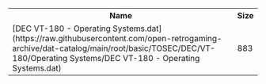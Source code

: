 <table>
<tr><th>Name</th><th>Size</th></tr>
<tr><td>
[DEC VT-180 - Operating Systems.dat](https://raw.githubusercontent.com/open-retrogaming-archive/dat-catalog/main/root/basic/TOSEC/DEC/VT-180/Operating Systems/DEC VT-180 - Operating Systems.dat)
</td><td>883</td></tr>
</table>
